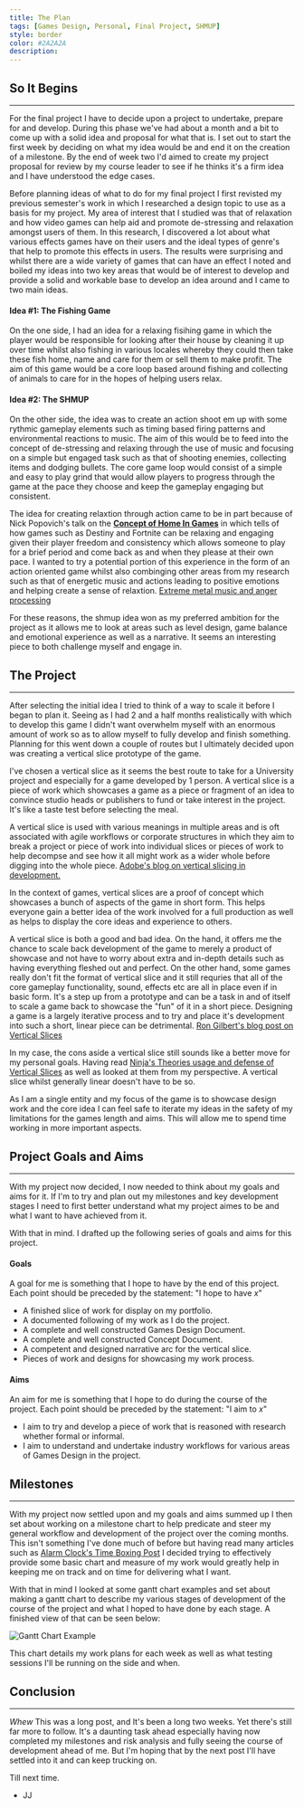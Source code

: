 ```yaml
---
title: The Plan
tags: [Games Design, Personal, Final Project, SHMUP]
style: border
color: #2A2A2A
description: 
---
```


## So It Begins
---

For the final project I have to decide upon a project to undertake, prepare for and develop. During this phase we've had about a month and a bit to come up with a solid idea and proposal for what that is. I set out to start the first week by deciding on what my idea would be and end it on the creation of a milestone. By the end of week two I'd aimed to create my project proposal for review by my course leader to see if he thinks it's a firm idea and I have understood the edge cases.

Before planning ideas of what to do for my final project I first revisted my previous semester's work in which I researched a design topic to use as a basis for my project. My area of interest that I studied was that of relaxation and how video games can help aid and promote de-stressing and relaxation amongst users of them. In this research, I discovered a lot about what various effects games have on their users and the ideal types of genre's that help to promote this effects in users. The results were surprising and whilst there are a wide variety of games that can have an effect I noted and boiled my ideas into two key areas that would be of interest to develop and provide a solid and workable base to develop an idea around and I came to two main ideas.

#### Idea #1: The Fishing Game

On the one side, I had an idea for a relaxing fisihing game in which the player would be responsible for looking after their house by cleaning it up over time whilst also fishing in various locales whereby they could then take these fish home, name and care for them or sell them to make profit. The aim of this game would be a core loop based around fishing and collecting of animals to care for in the hopes of helping users relax.

#### Idea #2: The SHMUP

On the other side, the idea was to create an action shoot em up with some rythmic gameplay elements such as timing based firing patterns and environmental reactions to music. The aim of this would be to feed into the concept of de-stressing and relaxing through the use of music and focusing on a simple but engaged task such as that of shooting enemies, collecting items and dodging bullets. The core game loop would consist of a simple and easy to play grind that would allow players to progress through the game at the pace they choose and keep the gameplay engaging but consistent.

The idea for creating relaxtion through action came to be in part because of Nick Popovich's talk on the [**Concept of Home In Games**](https://youtu.be/DTvBgmNL-p0?t=1965) in which tells of how games such as Destiny and Fortnite can be relaxing and engaging given their player freedom and consistency which allows someone to play for a brief period and come back as and when they please at their own pace. I wanted to try a potential portion of this experience in the form of an action oriented game whilst also combinging other areas from my research such as that of energetic music and actions leading to positive emotions and helping create a sense of relaxtion. [Extreme metal music and anger processing](https://www.frontiersin.org/articles/10.3389/fnhum.2015.00272/full)

For these reasons, the shmup idea won as my preferred ambition for the project as it allows me to look at areas such as level design, game balance and emotional experience as well as a narrative. It seems an interesting piece to both challenge myself and engage in.

## The Project
---

After selecting the initial idea I tried to think of a way to scale it before I began to plan it. Seeing as I had 2 and a half months realistically with which to develop this game I didn't want overwhelm myself with an enormous amount of work so as to allow myself to fully develop and finish something. Planning for this went down a couple of routes but I ultimately decided upon was creating a vertical slice prototype of the game.

I've chosen a vertical slice as it seems the best route to take for a University project and especially for a game developed by 1 person. A vertical slice is a piece of work which showcases a game as a piece or fragment of an idea to convince studio heads or publishers to fund or take interest in the project. It's like a taste test before selecting the meal.

A vertical slice is used with various meanings in multiple areas and is oft associated with agile workflows or corporate structures in which they aim to break a project or piece of work into individual slices or pieces of work to help decompse and see how it all might work as a wider whole before digging into the whole piece. [Adobe's blog on vertical slicing in development.](https://blogs.adobe.com/agile/2013/09/27/splitting-stories-into-small-vertical-slices/)

In the context of games, vertical slices are a proof of concept which showcases a bunch of aspects of the game in short form. This helps everyone gain a better idea of the work involved for a full production as well as helps to display the core ideas and experience to others.

A vertical slice is both a good and bad idea. On the hand, it offers me the chance to scale back development of the game to merely a product of showcase and not have to worry about extra and in-depth details such as having everything fleshed out and perfect. On the other hand, some games really don't fit the format of vertical slice and it still requries that all of the core gameplay functionality, sound, effects etc are all in place even if in basic form. It's a step up from a prototype and can be a task in and of itself to scale a game back to showcase the "fun" of it in a short piece. Designing a game is a largely iterative process and to try and place it's development into such a short, linear piece can be detrimental. [Ron Gilbert's blog post on Vertical Slices](http://grumpygamer.com/6843121)

In my case, the cons aside a vertical slice still sounds like a better move for my personal goals. Having read [Ninja's Theories usage and defense of Vertical Slices](https://www.hellblade.com/vertical-slice/) as well as looked at them from my perspective. A vertical slice whilst generally linear doesn't have to be so. 

As I am a single entity and my focus of the game is to showcase design work and the core idea I can feel safe to iterate my ideas in the safety of my limitations for the games length and aims. This will allow me to spend time working in more important aspects.

## Project Goals and Aims
---

With my project now decided, I now needed to think about my goals and aims for it. If I'm to try and plan out my milestones and key development stages I need to first better understand what my project aimes to be and what I want to have achieved from it.

With that in mind. I drafted up the following series of goals and aims for this project.

#### Goals

A goal for me is something that I hope to have by the end of this project. Each point should be preceded by the statement: "I hope to have *x*"

- A finished slice of work for display on my portfolio.
- A documented following of my work as I do the project.
- A complete and well constructed Games Design Document.
- A complete and well constructed Concept Document.
- A competent and designed narrative arc for the vertical slice.
- Pieces of work and designs for showcasing my work process.

#### Aims

An aim for me is something that I hope to do during the course of the project. Each point should be preceded by the statement: "I aim to *x*"

- I aim to try and develop a piece of work that is reasoned with research whether formal or informal.
- I aim to understand and undertake industry workflows for various areas of Games Design in the project.

## Milestones
---

With my project now settled upon and my goals and aims summed up I then set about working on a milestone chart to help predicate and steer my general workflow and development of the project over the coming months. This isn't something I've done much of before but having read many articles such as [Alarm Clock's Time Boxing Post](https://blog.onlineclock.net/time-boxing/) I decided trying to effectively provide some basic chart and measure of my work would greatly help in keeping me on track and on time for delivering what I want.

With that in mind I looked at some gantt chart examples and set about making a gantt chart to describe my various stages of development of the course of the project and what I hoped to have done by each stage. A finished view of that can be seen below:

<img src="https://i.vgy.me/2KV8ft.png"
     alt="Gantt Chart Example"
     style="float: center; margin-right: 10px;" />

This chart details my work plans for each week as well as what testing sessions I'll be running on the side and when.

## Conclusion
---

*Whew* This was a long post, and It's been a long two weeks. Yet there's still far more to follow. It's a daunting task ahead especially having now completed my milestones and risk analysis and fully seeing the course of development ahead of me. But I'm hoping that by the next post I'll have settled into it and can keep trucking on.

Till next time.

- JJ
